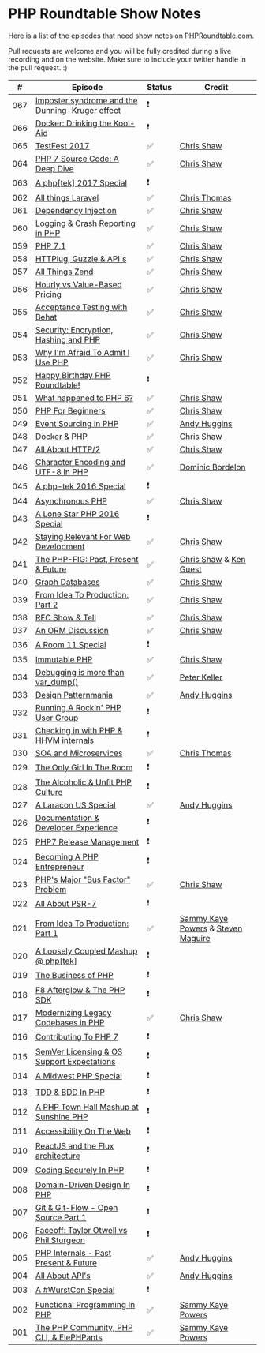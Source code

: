 # PHP Roundtable Show Notes

Here is a list of the episodes that need show notes on [PHPRoundtable.com](https://www.phproundtable.com/).

Pull requests are welcome and you will be fully credited during a live recording and on the website. Make sure to include your twitter handle in the pull request. :)

|   #   |  Episode  |  Status  |  Credit  |
|-------|-----------|----------|----------|
|  067  |  [Imposter syndrome and the Dunning-Kruger effect][067]  |  :exclamation:  |    |
|  066  |  [Docker: Drinking the Kool-Aid][066]  |  :exclamation:  |    |
|  065  |  [TestFest 2017][065]  |  :white_check_mark:  |  [Chris Shaw][@chris48s]  |
|  064  |  [PHP 7 Source Code: A Deep Dive][064]  |  :white_check_mark:  |  [Chris Shaw][@chris48s]  |
|  063  |  [A php[tek] 2017 Special][063]  |  :exclamation:  |    |
|  062  |  [All things Laravel][062]  |  :white_check_mark:  |  [Chris Thomas][@cwt137]  |
|  061  |  [Dependency Injection][061]  |  :white_check_mark:  |  [Chris Shaw][@chris48s]  |
|  060  |  [Logging & Crash Reporting in PHP][060]  |  :white_check_mark:  |  [Chris Shaw][@chris48s]  |
|  059  |  [PHP 7.1][059]  |  :white_check_mark:  |  [Chris Shaw][@chris48s]  |
|  058  |  [HTTPlug, Guzzle & API's][058]  |  :white_check_mark:  |  [Chris Shaw][@chris48s]  |
|  057  |  [All Things Zend][057]  |  :white_check_mark:  |  [Chris Shaw][@chris48s]  |
|  056  |  [Hourly vs Value-Based Pricing][056]  |  :white_check_mark:  |  [Chris Shaw][@chris48s]  |
|  055  |  [Acceptance Testing with Behat][055]  |  :white_check_mark:  |  [Chris Shaw][@chris48s]  |
|  054  |  [Security: Encryption, Hashing and PHP][054]  |  :white_check_mark:  |  [Chris Shaw][@chris48s]  |
|  053  |  [Why I'm Afraid To Admit I Use PHP][053]  |  :white_check_mark:  |  [Chris Shaw][@chris48s]  |
|  052  |  [Happy Birthday PHP Roundtable!][052]  |  :exclamation:  |    |
|  051  |  [What happened to PHP 6?][051]  |  :white_check_mark:  |  [Chris Shaw][@chris48s]  |
|  050  |  [PHP For Beginners][050]  |  :white_check_mark:  |  [Chris Shaw][@chris48s]  |
|  049  |  [Event Sourcing in PHP][049]  |  :white_check_mark:  |  [Andy Huggins][@andy_huggins]  |
|  048  |  [Docker & PHP][048]  |  :white_check_mark:  |  [Chris Shaw][@chris48s]  |
|  047  |  [All About HTTP/2][047]  |  :white_check_mark:  |  [Chris Shaw][@chris48s]  |
|  046  |  [Character Encoding and UTF-8 in PHP][046]  |  :white_check_mark:  |  [Dominic Bordelon][@dominicbordelon]  |
|  045  |  [A php-tek 2016 Special][045]  |  :exclamation:  |    |
|  044  |  [Asynchronous PHP][044]  |  :white_check_mark:  |  [Chris Shaw][@chris48s]  |
|  043  |  [A Lone Star PHP 2016 Special][043]  |  :exclamation:  |    |
|  042  |  [Staying Relevant For Web Development][042]  |  :white_check_mark:  |  [Chris Shaw][@chris48s]  |
|  041  |  [The PHP-FIG: Past, Present & Future][041]  |  :white_check_mark:  |  [Chris Shaw][@chris48s] & [Ken Guest][@kenguest]  |
|  040  |  [Graph Databases][040]  |  :white_check_mark:  |  [Chris Shaw][@chris48s]  |
|  039  |  [From Idea To Production: Part 2][039]  |  :white_check_mark:  |  [Chris Shaw][@chris48s]  |
|  038  |  [RFC Show & Tell][038]  |  :white_check_mark:  |  [Chris Shaw][@chris48s]  |
|  037  |  [An ORM Discussion][037]  |  :white_check_mark:  |  [Chris Shaw][@chris48s]  |
|  036  |  [A Room 11 Special][036]  |  :exclamation:  |    |
|  035  |  [Immutable PHP][035]  |  :white_check_mark:  |  [Chris Shaw][@chris48s]  |
|  034  |  [Debugging is more than var_dump()][034]  |  :white_check_mark:  |  [Peter Keller][@petekeller2]  |
|  033  |  [Design Patternmania][033] |  :white_check_mark:  |  [Andy Huggins][@andy_huggins] |
|  032  |  [Running A Rockin' PHP User Group][032]  |  :exclamation:  |    |
|  031  |  [Checking in with PHP & HHVM internals][031]  |  :exclamation:  |    |
|  030  |  [SOA and Microservices][030]  |  :white_check_mark:  |  [Chris Thomas][@cwt137]  |
|  029  |  [The Only Girl In The Room][029]  |  :exclamation:  |    |
|  028  |  [The Alcoholic & Unfit PHP Culture][028]  |  :exclamation:  |    |
|  027  |  [A Laracon US Special][027]  |  :white_check_mark:  |  [Andy Huggins][@andy_huggins]  |
|  026  |  [Documentation & Developer Experience][026]  |  :exclamation:  |    |
|  025  |  [PHP7 Release Management][025]  |  :exclamation:  |    |
|  024  |  [Becoming A PHP Entrepreneur][024]  |  :exclamation:  |    |
|  023  |  [PHP's Major "Bus Factor" Problem][023]  |  :white_check_mark:  |  [Chris Shaw][@chris48s]  |
|  022  |  [All About PSR-7][022]  |  :exclamation:  |    |
|  021  |  [From Idea To Production: Part 1][021]  |  :white_check_mark:  |  [Sammy Kaye Powers][@SammyK] & [Steven Maguire][@StevenMaguire]  |
|  020  |  [A Loosely Coupled Mashup @ php[tek]][020]  |  :exclamation:  |    |
|  019  |  [The Business of PHP][019]  |  :exclamation:  |    |
|  018  |  [F8 Afterglow & The PHP SDK][018]  |  :exclamation:  |    |
|  017  |  [Modernizing Legacy Codebases in PHP][017]  |  :white_check_mark:  |  [Chris Shaw][@chris48s]  |
|  016  |  [Contributing To PHP 7][016]  |  :exclamation:  |    |
|  015  |  [SemVer Licensing & OS Support Expectations][015]  |  :exclamation:  |    |
|  014  |  [A Midwest PHP Special][014]  |  :exclamation:  |    |
|  013  |  [TDD & BDD In PHP][013]  |  :exclamation:  |    |
|  012  |  [A PHP Town Hall Mashup at Sunshine PHP][012]  |  :exclamation:  |    |
|  011  |  [Accessibility On The Web][011]  |  :exclamation:  |    |
|  010  |  [ReactJS and the Flux architecture][010]  |  :exclamation:  |    |
|  009  |  [Coding Securely In PHP][009]  |  :exclamation:  |    |
|  008  |  [Domain-Driven Design In PHP][008]  |  :exclamation:  |    |
|  007  |  [Git & Git-Flow - Open Source Part 1][007]  |  :exclamation:  |    |
|  006  |  [Faceoff: Taylor Otwell vs Phil Sturgeon][006]  |  :exclamation:  |    |
|  005  |  [PHP Internals - Past Present & Future][005]  |  :white_check_mark:  |  [Andy Huggins][@andy_huggins]  |
|  004  |  [All About API's][004]  |  :white_check_mark:  |  [Andy Huggins][@andy_huggins]  |
|  003  |  [A #WurstCon Special][003]  |  :exclamation:  |    |
|  002  |  [Functional Programming In PHP][002]  |  :white_check_mark:  |  [Sammy Kaye Powers][@SammyK]  |
|  001  |  [The PHP Community, PHP CLI, & ElePHPants][001]  |  :white_check_mark:  |  [Sammy Kaye Powers][@SammyK]  |

[067]: https://www.phproundtable.com/episode/imposter-syndrome-and-the-dunning-kruger-effect
[066]: https://www.phproundtable.com/episode/my-transition-from-vagrant-to-docker
[065]: https://www.phproundtable.com/episode/php-test-fest-2017
[064]: https://www.phproundtable.com/episode/php-7-internals-scanning-parsing-ast-and-engine
[063]: https://www.phproundtable.com/episode/a-php-tek-2017-special
[062]: https://www.phproundtable.com/episode/all-things-laravel
[061]: https://www.phproundtable.com/episode/dependency-injection-and-psr-11
[060]: https://www.phproundtable.com/episode/logging-and-crash-reporting-in-php
[059]: https://www.phproundtable.com/episode/php-7-1
[058]: https://www.phproundtable.com/episode/httplug-guzzle-and-apis
[057]: https://www.phproundtable.com/episode/all-things-zend-framework-apigility-certification
[056]: https://www.phproundtable.com/episode/hourly-vs-value-based-pricing
[055]: https://www.phproundtable.com/episode/acceptance-testing-with-behat
[054]: https://www.phproundtable.com/episode/security-encryption-hashing-and-php
[053]: https://www.phproundtable.com/episode/why-im-afraid-to-admit-im-a-php-programmer
[052]: https://www.phproundtable.com/episode/behind-the-scenes-of-two-years-of-the-php-roundtable
[051]: https://www.phproundtable.com/episode/what-happened-to-php-6
[050]: https://www.phproundtable.com/episode/php-for-beginners
[049]: https://www.phproundtable.com/episode/event-sourcing-in-php
[048]: https://www.phproundtable.com/episode/docker-and-php
[047]: https://www.phproundtable.com/episode/all-about-http2
[046]: https://www.phproundtable.com/episode/character-encoding-and-utf-8-in-php
[045]: https://www.phproundtable.com/episode/live-from-php-tek-2016
[044]: https://www.phproundtable.com/episode/asynchronous-php
[043]: https://www.phproundtable.com/episode/a-lone-star-php-2016-special
[042]: https://www.phproundtable.com/episode/staying-relevant-in-an-ever-changing-web-development-world
[041]: https://www.phproundtable.com/episode/the-php-framework-interop-group-past-present-future
[040]: https://www.phproundtable.com/episode/using-graph-databases-in-php
[039]: https://www.phproundtable.com/episode/part-2-turning-an-idea-into-code-for-production
[038]: https://www.phproundtable.com/episode/proposed-features-of-php-71
[037]: https://www.phproundtable.com/episode/orms-and-the-active-record-data-mapper-paradigms
[036]: https://www.phproundtable.com/episode/discussions-from-room-11-on-stack-overflow
[035]: https://www.phproundtable.com/episode/immutability-and-functional-concepts-in-php
[034]: https://www.phproundtable.com/episode/debugging-is-more-than-var-dump
[033]: https://www.phproundtable.com/episode/keeping-code-simple-in-a-design-pattern-world
[032]: https://www.phproundtable.com/episode/running-a-rockin-php-user-group
[031]: https://www.phproundtable.com/episode/checking-in-with-php-and-hhvm-internals
[030]: https://www.phproundtable.com/episode/service-oriented-architecture-and-microservices
[029]: https://www.phproundtable.com/episode/being-a-woman-in-the-php-community
[028]: https://www.phproundtable.com/episode/the-alcoholic-and-unfit-php-culture
[027]: https://www.phproundtable.com/episode/a-2015-laracon-us-special
[026]: https://www.phproundtable.com/episode/documentation-and-developer-experience
[025]: https://www.phproundtable.com/episode/php7-release-management
[024]: https://www.phproundtable.com/episode/how-to-become-a-php-entrepreneur
[023]: https://www.phproundtable.com/episode/how-the-bus-factor-may-negatively-impact-the-php-ecosystem
[022]: https://www.phproundtable.com/episode/psr-7-streams-immutability-middleware-oh-my
[021]: https://www.phproundtable.com/episode/part-1-turning-an-idea-into-code-for-production
[020]: https://www.phproundtable.com/episode/a-loosely-coupled-mashup-phptek-2015
[019]: https://www.phproundtable.com/episode/the-business-side-of-php-clients-customer-service-pricing-oh-my
[018]: https://www.phproundtable.com/episode/f8-2015-facebook-developer-conference-and-the-new-php-sdk
[017]: https://www.phproundtable.com/episode/how-to-convert-a-legacy-codebase-to-modern-php
[016]: https://www.phproundtable.com/episode/contributing-to-php-7-with-the-gophp7-ext-project
[015]: https://www.phproundtable.com/episode/semver-licensing-os-support-expectations-open-source-series-part-2
[014]: https://www.phproundtable.com/episode/a-2015-midwest-php-special
[013]: https://www.phproundtable.com/episode/test-driven-development-and-behavior-driven-development-in-php
[012]: https://www.phproundtable.com/episode/a-2015-sunshine-php-special
[011]: https://www.phproundtable.com/episode/accessibility-on-the-web
[010]: https://www.phproundtable.com/episode/implementing-reactjs-and-the-flux-application-architecture
[009]: https://www.phproundtable.com/episode/coding-securely-in-php
[008]: https://www.phproundtable.com/episode/domain-driven-design-in-php
[007]: https://www.phproundtable.com/episode/open-source-series-part-1-git-git-flow
[006]: https://www.phproundtable.com/episode/faceoff-taylor-otwell-vs-phil-sturgeon-debating-all-the-things
[005]: https://www.phproundtable.com/episode/php-internals-past-present-future
[004]: https://www.phproundtable.com/episode/all-about-web-apis-raml-oauth-hateoas
[003]: https://www.phproundtable.com/episode/a-2014-wurstcon-special
[002]: https://www.phproundtable.com/episode/functional-programming-non-blocking-asynchronous-event-driven-in-php
[001]: https://www.phproundtable.com/episode/the-php-community-php-from-the-command-line-and-elephpants

[@SammyK]: https://twitter.com/SammyK
[@andy_huggins]: https://twitter.com/andy_huggins
[@StevenMaguire]: https://twitter.com/StevenMaguire
[@chris48s]: https://github.com/chris48s
[@kenguest]: https://twitter.com/kenguest
[@dominicbordelon]: https://twitter.com/dominicbordelon
[@petekeller2]: https://twitter.com/petekeller2
[@cwt137]: https://twitter.com/cwt137
